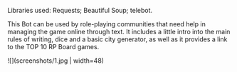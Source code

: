 Libraries used:
Requests;
Beautiful Soup;
telebot.

This Bot can be used by role-playing communities that need help in managing the game online through text.
It includes a little intro into the main rules of writing, dice and a basic city generator, as well as it provides a link to the TOP 10 RP Board games.


![](screenshots/1.jpg | width=48)
